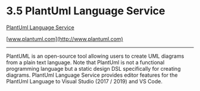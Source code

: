 # 3.5 PlantUml Language Service

[PlantUml Language Service](https://marketplace.visualstudio.com/items?itemName=KieranBorsden.PlantUmlLanguageService)

[www.plantuml.com](http://www.plantuml.com)

***

PlantUML is an open-source tool allowing users to create UML diagrams from a plain 
text language. Note that PlantUml is not a functional programming language 
but a static design DSL specifically for creating diagrams. PlantUml Language 
Service provides editor features for the PlantUml Language to Visual Studio 
(2017 / 2019) and VS Code.



